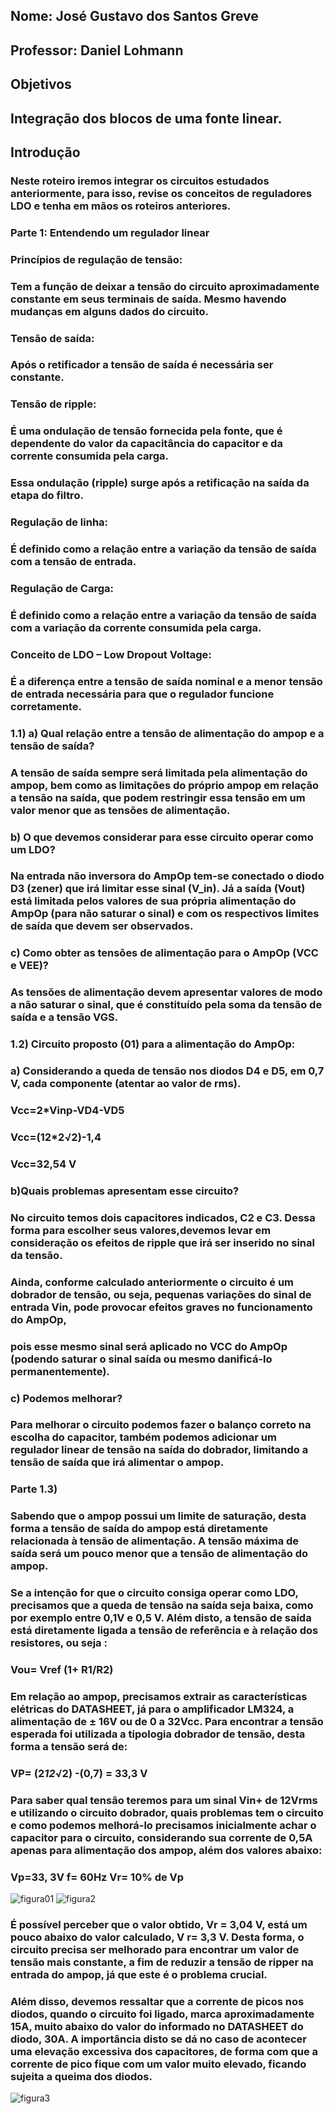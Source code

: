 ## Nome: José Gustavo dos Santos Greve 
## Professor: Daniel Lohmann 

## Objetivos
## Integração dos blocos de uma fonte linear.

## Introdução 
### Neste roteiro iremos integrar os circuitos estudados anteriormente, para isso, revise os conceitos de reguladores LDO e tenha em mãos os roteiros anteriores. 

### Parte 1: Entendendo um regulador linear
### Princípios de regulação de tensão:
### Tem a função de deixar a tensão do circuito aproximadamente constante em seus terminais de saída. Mesmo havendo mudanças em alguns dados do circuito.
### Tensão de saída:
### Após o retificador a tensão de saída é necessária ser constante.
### Tensão de ripple: 
### É uma ondulação de tensão fornecida pela fonte, que é dependente do valor da capacitância do capacitor e da corrente consumida pela carga.
### Essa ondulação (ripple) surge após a retificação na saída da etapa do filtro.
### Regulação de linha: 
### É definido como a relação entre a variação da tensão de saída com a tensão de entrada.
### Regulação de Carga: 
### É definido como a relação entre a variação da tensão de saída com a variação da corrente consumida pela carga.
### Conceito de LDO – Low Dropout Voltage: 
### É a diferença entre a tensão de saída nominal e a menor tensão de entrada necessária para que o regulador funcione corretamente.
### 1.1) a)	Qual relação entre a tensão de alimentação do ampop e a tensão de saída? 
### A tensão de saída sempre será limitada pela alimentação do ampop, bem como as limitações do próprio ampop em relação a tensão na saída, que podem restringir essa tensão em um valor menor que as tensões de alimentação.
### b) O que devemos considerar para esse circuito operar como um LDO?
### Na entrada não inversora do AmpOp tem-se conectado o diodo D3 (zener) que irá limitar esse sinal (V_in). Já a saída (Vout)  está limitada pelos valores de sua própria alimentação do AmpOp (para não saturar o sinal) e com os respectivos limites de saída que devem ser observados.
### c) Como obter as tensões de alimentação para o AmpOp (VCC e VEE)?
### As tensões de alimentação devem apresentar valores de modo a não saturar o sinal, que é constituído pela soma da tensão de saída e a tensão VGS.
### 1.2) Circuito proposto (01) para a alimentação do AmpOp:
### a) Considerando a queda de tensão nos diodos D4 e D5, em 0,7 V, cada componente (atentar ao valor de rms).
### Vcc=2*Vinp-VD4-VD5
### Vcc=(12*2√2)-1,4
### Vcc=32,54 V
### b)Quais problemas apresentam esse circuito? 
### No circuito temos dois capacitores indicados, C2 e C3. Dessa forma para escolher seus valores,devemos levar em consideração os efeitos de ripple que irá ser inserido no sinal da tensão. 
### Ainda, conforme calculado anteriormente o circuito é um dobrador de tensão, ou seja, pequenas variações do sinal de entrada Vin, pode provocar efeitos graves no funcionamento do AmpOp,
### pois esse mesmo sinal será aplicado no VCC do AmpOp (podendo saturar o sinal saída ou mesmo danificá-lo permanentemente).
### c) Podemos melhorar?
### Para melhorar o circuito podemos fazer o balanço correto na escolha do capacitor, também podemos adicionar um regulador linear de tensão na saída do dobrador, limitando a tensão de saída que irá alimentar o ampop.
### Parte 1.3)
### Sabendo que o ampop possui um limite de saturação, desta forma a tensão de saída do ampop está diretamente relacionada à tensão de alimentação. A tensão máxima de saída será um pouco menor que a tensão de alimentação  do ampop.
### Se a intenção for que o circuito consiga operar como LDO, precisamos que a queda de tensão na saída seja baixa, como por exemplo entre 0,1V e 0,5 V. Além disto, a tensão de saída está diretamente ligada a tensão de referência e à relação dos resistores, ou seja :
### Vou= Vref (1+ R1/R2)
### Em relação ao ampop, precisamos extrair as características elétricas do DATASHEET, já para o amplificador LM324, a alimentação de ± 16V ou de 0 a 32Vcc. Para encontrar a tensão esperada foi utilizada a tipologia dobrador de tensão, desta forma a tensão será de:
### VP= (2*12*√2) -(0,7) = 33,3 V
### Para saber  qual tensão teremos para um sinal Vin+ de 12Vrms e utilizando o circuito dobrador, quais problemas tem o circuito e como podemos melhorá-lo precisamos inicialmente achar o capacitor para o circuito, considerando sua corrente de 0,5A apenas para alimentação dos ampop, além dos valores abaixo:
### Vp=33, 3V   f= 60Hz   Vr= 10% de Vp
![figura01](https://github.com/JoseGustavoGreve/ELN22104_2020_2/blob/prof-lohmann-Alunos_01/Jose%20Gustavo%20Greve/Atividade%204.md/image.png)
![figura2](https://github.com/JoseGustavoGreve/ELN22104_2020_2/blob/prof-lohmann-Alunos_01/Jose%20Gustavo%20Greve/Atividade%204/image.png)
### É possível perceber que o valor obtido, Vr = 3,04 V, está um pouco abaixo do valor calculado, V r= 3,3 V. Desta forma, o circuito precisa ser melhorado para encontrar um valor de tensão mais constante, a fim de reduzir a tensão de ripper na entrada do ampop, já que este é o problema crucial.
### Além disso, devemos ressaltar que a corrente de picos nos diodos, quando o circuito foi ligado, marca aproximadamente 15A, muito abaixo do valor do informado no DATASHEET do  diodo, 30A. A importância disto se dá no caso de acontecer uma elevação excessiva dos capacitores, de forma com que a corrente de pico fique com um valor muito elevado, ficando sujeita a queima dos diodos.
![figura3](https://github.com/JoseGustavoGreve/ELN22104_2020_2/blob/prof-lohmann-Alunos_01/Jose%20Gustavo%20Greve/Atividade%204/image.png)





